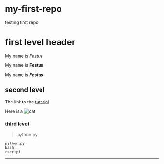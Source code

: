 # my-first-repo
testing first repo

# first level header

My name is *Festus*

My name is **Festus**

My name is **_Festus_**

## second level
The link to the [tutorial](https://docs.google.com/presentation/d/1NVHLHiL-tw-3e5KYFY-N_ISjWgGHIs45eAypEUep_hU/edit#slide=id.g1088c5b110_0_149)

Here is  a ![cat](https://i.pinimg.com/originals/e4/27/55/e427556aa518c002db39e9d2b1fa5649.jpg)


### third level

> python.py

```
python.py
bash 
rscript
```

------
